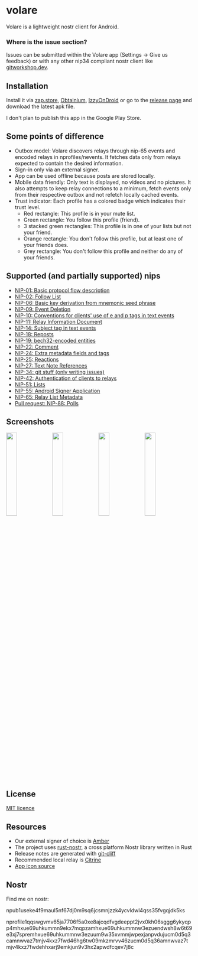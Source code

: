 # volare

Volare is a lightweight nostr client for Android.

### Where is the issue section?

Issues can be submitted within the Volare app (Settings -> Give us feedback) or with any other nip34
compliant nostr client like
[gitworkshop.dev](https://gitworkshop.dev/r/naddr1qqr8vmmev9nk2qgdwaehxw309ahx7uewd3hkcq3quseke4f9maul5nf67dj0m9sq6jcsmnjzzk4ycvldwl4qss35fvgqxpqqqpmejktjr8t/issues).

## Installation

Install it via [zap.store](https://zap.store/download),
[Obtainium](https://github.com/ImranR98/Obtainium),
[IzzyOnDroid](https://apt.izzysoft.de/fdroid/index/apk/com.fiatjaf.volare) or go to the
[release page](https://github.com/fiatjaf/volare/releases) and download the latest apk file.

I don't plan to publish this app in the Google Play Store.

## Some points of difference

- Outbox model: Volare discovers relays through nip-65 events and encoded relays in
  nprofiles/nevents. It fetches data only from relays expected to contain the desired information.
- Sign-in only via an external signer.
- App can be used offline because posts are stored locally.
- Mobile data friendly: Only text is displayed, no videos and no pictures. It also attempts to keep
  relay connections to a minimum, fetch events only from their respective outbox and not refetch
  locally cached events.
- Trust indicator: Each profile has a colored badge which indicates their trust level.
  - Red rectangle: This profile is in your mute list.
  - Green rectangle: You follow this profile (friend).
  - 3 stacked green rectangles: This profile is in one of your lists but not your friend.
  - Orange rectangle: You don't follow this profile, but at least one of your friends does.
  - Grey rectangle: You don't follow this profile and neither do any of your friends.

## Supported (and partially supported) nips

- [NIP-01: Basic protocol flow description](https://github.com/nostr-protocol/nips/blob/master/01.md)
- [NIP-02: Follow List](https://github.com/nostr-protocol/nips/blob/master/02.md)
- [NIP-06: Basic key derivation from mnemonic seed phrase](https://github.com/nostr-protocol/nips/blob/master/06.md)
- [NIP-09: Event Deletion](https://github.com/nostr-protocol/nips/blob/master/09.md)
- [NIP-10: Conventions for clients' use of e and p tags in text events](https://github.com/nostr-protocol/nips/blob/master/10.md)
- [NIP-11: Relay Information Document](https://github.com/nostr-protocol/nips/blob/master/11.md)
- [NIP-14: Subject tag in text events](https://github.com/nostr-protocol/nips/blob/master/14.md)
- [NIP-18: Reposts](https://github.com/nostr-protocol/nips/blob/master/18.md)
- [NIP-19: bech32-encoded entities](https://github.com/nostr-protocol/nips/blob/master/19.md)
- [NIP-22: Comment](https://github.com/nostr-protocol/nips/blob/master/22.md)
- [NIP-24: Extra metadata fields and tags](https://github.com/nostr-protocol/nips/blob/master/24.md)
- [NIP-25: Reactions](https://github.com/nostr-protocol/nips/blob/master/25.md)
- [NIP-27: Text Note References](https://github.com/nostr-protocol/nips/blob/master/27.md)
- [NIP-34: git stuff (only writing issues)](https://github.com/nostr-protocol/nips/blob/master/34.md)
- [NIP-42: Authentication of clients to relays](https://github.com/nostr-protocol/nips/blob/master/42.md)
- [NIP-51: Lists](https://github.com/nostr-protocol/nips/blob/master/51.md)
- [NIP-55: Android Signer Application](https://github.com/nostr-protocol/nips/blob/master/55.md)
- [NIP-65: Relay List Metadata](https://github.com/nostr-protocol/nips/blob/master/65.md)
- [Pull request: NIP-88: Polls](https://github.com/nostr-protocol/nips/pull/1507)

## Screenshots

<p>
<img src="screenshots/home_feed.png" width="24%" height="24%" />
<img src="screenshots/thread.png" width="24%" height="24%" />
<img src="screenshots/discover.png" width="24%" height="24%" />
<img src="screenshots/create_post.png" width="24%" height="24%" />
</p>

## License

[MIT licence](https://github.com/fiatjaf/volare/blob/master/LICENSE)

## Resources

- Our external signer of choice is [Amber](https://github.com/greenart7c3/Amber)
- The project uses [rust-nostr](https://github.com/rust-nostr/nostr), a cross platform Nostr library
  written in Rust
- Release notes are generated with [git-cliff](https://github.com/orhun/git-cliff)
- Recommended local relay is [Citrine](https://github.com/greenart7c3/Citrine)
- [App icon source](https://www.flaticon.com/free-icons/greek)

## Nostr

Find me on nostr:

npub1useke4f9maul5nf67dj0m9sq6jcsmnjzzk4ycvldwl4qss35fvgqjdk5ks

nprofile1qqswgvmv65ja7706f5a0xe8ajcqdfvgdeeppt2jvx0kh06sggg6ykyqpp4mhxue69uhkummn9ekx7mqpzamhxue69uhkummnw3ezuendwsh8w6t69e3xj7spremhxue69uhkummnw3ezuum9w35xvmmjwpexjanpvdujucm0d5q3camnwvaz7tmjv4kxz7fwd46hg6tw09mkzmrvv46zucm0d5q36amnwvaz7tmjv4kxz7fwdehhxarj9emkjun9v3hx2apwdfcqev7j8c
